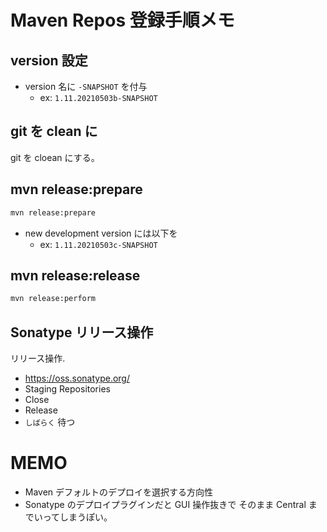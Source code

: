 # Maven Repos 登録手順メモ

## version 設定

- version 名に `-SNAPSHOT` を付与
    - ex: `1.11.20210503b-SNAPSHOT`

## git を clean に

git を cloean にする。

## mvn release:prepare

```sh
mvn release:prepare
```

- new development version には以下を
    - ex: `1.11.20210503c-SNAPSHOT`

## mvn release:release

```sh
mvn release:perform
```

## Sonatype リリース操作

リリース操作.

- https://oss.sonatype.org/
- Staging Repositories
- Close
- Release
- `しばらく` 待つ

# MEMO

- Maven デフォルトのデプロイを選択する方向性
- Sonatype のデプロイプラグインだと GUI 操作抜きで そのまま Central までいってしまうぽい。
